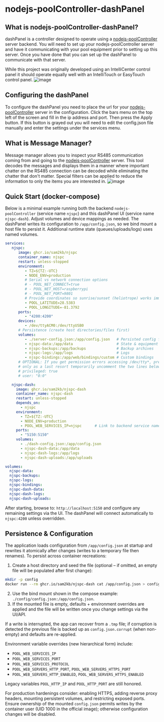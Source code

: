 ﻿# nodejs-poolController-dashPanel
## What is nodejs-poolController-dashPanel?
dashPanel is a controller designed to operate using a [nodejs-poolController](https://github.com/tagyoureit/nodejs-poolController) server backend.  You will need to set up your nodejs-poolController server and have it communicating with your pool equipment prior to setting up this server.  Once you have done that you can set up the dashPanel to communicate with that server.

While this project was originally developed using an IntelliCenter control panel it should operate equally well with an IntelliTouch or EasyTouch control panel.
![image](https://user-images.githubusercontent.com/47839015/83304160-38a86780-a1b3-11ea-8214-442db6c6bdc4.png)

## Configuring the dashPanel
To configure the dashPanel you need to place the url for your [nodejs-poolController](https://github.com/tagyoureit/nodejs-poolController) server in the configuration.  Click the bars menu on the top left of the screen and fill in the ip address and port.  Then press the Apply button.  If this button is grayed out you will need to edit the config.json file manually and enter the settings under the services menu.

## What is Message Manager?
Message manager allows you to inspect your RS485 communication coming from and going to the [nodejs-poolController](https://github.com/tagyoureit/nodejs-poolController) server.  This tool decodes the messages and displays them in a manner where important chatter on the RS485 connection can be decoded while eliminating the chatter that don't matter.  Special filters can be applied to reduce the information to only the items you are interested in.
![image](https://user-images.githubusercontent.com/47839015/83314254-7a92d700-a1ce-11ea-8891-545db084624e.png)

## Quick Start (docker-compose)
Below is a minimal example running both the backend `nodejs-poolController` (service name `njspc`) and this dashPanel UI (service name `njspc-dash`). Adjust volumes and device mappings as needed. The dashPanel writes its configuration to `/app/config.json`, so we bind mount a host file to persist it. Additional runtime state (queues/uploads/logs) uses named volumes.

```yaml
services:
   njspc:
      image: ghcr.io/sam2kb/njspc
      container_name: njspc
      restart: unless-stopped
      environment:
         - TZ=${TZ:-UTC}
         - NODE_ENV=production
         # Serial vs network connection options
         # - POOL_NET_CONNECT=true
         # - POOL_NET_HOST=raspberrypi
         # - POOL_NET_PORT=9801
         # Provide coordinates so sunrise/sunset (heliotrope) works immediately - change as needed
         - POOL_LATITUDE=28.5383
         - POOL_LONGITUDE=-81.3792
      ports:
         - "4200:4200"
      devices:
         - /dev/ttyACM0:/dev/ttyUSB0
      # Persistence (create host directories/files first)
      volumes:
         - ./server-config.json:/app/config.json   # Persisted config file on host
         - njspc-data:/app/data                    # State & equipment snapshots
         - njspc-backups:/app/backups              # Backup archives
         - njspc-logs:/app/logs                    # Logs
         - njspc-bindings:/app/web/bindings/custom # Custom bindings
      # OPTIONAL: If you get permission errors accessing /dev/tty*, prefer adding the container user to the host dialout/uucp group;
      # only as a last resort temporarily uncomment the two lines below to run privileged/root (less secure).
      # privileged: true
      # user: "0:0"

   njspc-dash:
     image: ghcr.io/sam2kb/njspc-dash
     container_name: njspc-dash
     restart: unless-stopped
     depends_on:
       - njspc
     environment:
       - TZ=${TZ:-UTC}
       - NODE_ENV=production
       - POOL_WEB_SERVICES_IP=njspc      # Link to backend service name
     ports:
       - "5150:5150"
     volumes:
       - ./dash-config.json:/app/config.json
       - njspc-dash-data:/app/data
       - njspc-dash-logs:/app/logs
       - njspc-dash-uploads:/app/uploads

volumes:
  njspc-data:
  njspc-backups:
  njspc-logs:
  njspc-bindings:
  njspc-dash-data:
  njspc-dash-logs:
  njspc-dash-uploads:
```

After starting, browse to: `http://localhost:5150` and configure any remaining settings via the UI. The dashPanel will connect automatically to `njspc:4200` unless overridden.

## Persistence & Configuration
The application loads configuration from `/app/config.json` at startup and rewrites it atomically after changes (writes to a temporary file then renames). To persist across container recreations:

1. Create a host directory and seed the file (optional – if omitted, an empty file will be populated after first change):
  ```bash
  mkdir -p config
  docker run --rm ghcr.io/sam2kb/njspc-dash cat /app/config.json > config/config.json
  ```
2. Use the bind mount shown in the compose example: `./config/config.json:/app/config.json`.
3. If the mounted file is empty, defaults + environment overrides are applied and the file will be written once you change settings via the UI/API.

If a write is interrupted, the app can recover from a `.tmp` file; if corruption is detected the previous file is backed up as `config.json.corrupt` (when non-empty) and defaults are re-applied.

Environment variable overrides (new hierarchical form) include:
* `POOL_WEB_SERVICES_IP`
* `POOL_WEB_SERVICES_PORT`
* `POOL_WEB_SERVICES_PROTOCOL`
* `POOL_WEB_SERVERS_HTTP_PORT`, `POOL_WEB_SERVERS_HTTPS_PORT`
* `POOL_WEB_SERVERS_HTTP_ENABLED`, `POOL_WEB_SERVERS_HTTPS_ENABLED`

Legacy variables `POOL_HTTP_IP` and `POOL_HTTP_PORT` are still honored.

For production hardenings consider: enabling HTTPS, adding reverse proxy headers, mounting persistent volumes, and restricting exposed ports. Ensure ownership of the mounted `config.json` permits writes by the container user (UID 1000 in the official image); otherwise configuration changes will be disabled.


